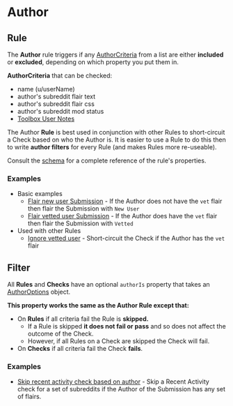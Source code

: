 # Author

## Rule

The **Author** rule triggers if any [AuthorCriteria](https://json-schema.app/view/%23%2Fdefinitions%2FAuthorCriteria?url=https%3A%2F%2Fraw.githubusercontent.com%2FFoxxMD%2Freddit-context-bot%2Fmaster%2Fsrc%2FSchema%2FApp.json) from a list are either **included** or **excluded**, depending on which property you put them in.

**AuthorCriteria** that can be checked:
* name (u/userName)
* author's subreddit flair text
* author's subreddit flair css
* author's subreddit mod status
* [Toolbox User Notes](/docs/examples/userNotes)

The Author **Rule** is best used in conjunction with other Rules to short-circuit a Check based on who the Author is. It is easier to use a Rule to do this then to write **author filters** for every Rule (and makes Rules more re-useable).

Consult the [schema](https://json-schema.app/view/%23%2Fdefinitions%2FAuthorRuleJSONConfig?url=https%3A%2F%2Fraw.githubusercontent.com%2FFoxxMD%2Freddit-context-bot%2Fmaster%2Fsrc%2FSchema%2FApp.json) for a complete reference of the rule's properties.

### Examples

* Basic examples
    * [Flair new user Submission](/docs/examples/author/flairNewUserSubmission.json5) - If the Author does not have the `vet` flair then flair the Submission with `New User`
    * [Flair vetted user Submission](/docs/examples/author/flairNewUserSubmission.json5) - If the Author does have the `vet` flair then flair the Submission with `Vetted`
* Used with other Rules
    * [Ignore vetted user](/docs/examples/author/flairNewUserSubmission.json5) - Short-circuit the Check if the Author has the `vet` flair
    
## Filter

All **Rules** and **Checks** have an optional `authorIs` property that takes an [AuthorOptions](https://json-schema.app/view/%23%2Fdefinitions%2FAuthorOptions?url=https%3A%2F%2Fraw.githubusercontent.com%2FFoxxMD%2Freddit-context-bot%2Fmaster%2Fsrc%2FSchema%2FApp.json) object. 

**This property works the same as the Author Rule except that:**
* On **Rules** if all criteria fail the Rule is **skipped.** 
  * If a Rule is skipped **it does not fail or pass** and so does not affect the outcome of the Check.
  * However, if all Rules on a Check are skipped the Check will fail.
* On **Checks** if all criteria fail the Check **fails**.

### Examples

* [Skip recent activity check based on author](/docs/examples/author/authorFilter.json5) - Skip a Recent Activity check for a set of subreddits if the Author of the Submission has any set of flairs.
